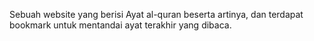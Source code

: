 Sebuah website yang berisi Ayat al-quran beserta artinya, dan terdapat bookmark untuk mentandai ayat terakhir yang dibaca. 
